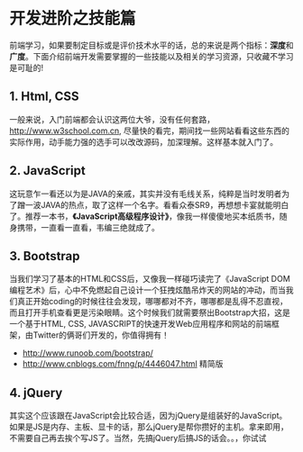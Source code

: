 # 开发进阶之技能篇

前端学习，如果要制定目标或是评价技术水平的话，总的来说是两个指标：**深度**和**广度**。下面介绍前端开发需要掌握的一些技能以及相关的学习资源，只收藏不学习是可耻的!

## 1. Html, CSS

一般来说，入门前端都会认识这两位大爷，没有任何套路，http://www.w3school.com.cn, 尽量快的看完，期间找一些网站看看这些东西的实际作用，动手能力强的选手可以改改源码，加深理解。这样基本就入门了。

## 2. JavaScript

这玩意乍一看还以为是JAVA的亲戚，其实并没有毛线关系，纯粹是当时发明者为了蹭一波JAVA的热点，取了这样一个名字。看看众泰SR9，再想想卡宴就能明白了。推荐一本书，**《JavaScript高级程序设计》**，像我一样傻傻地买本纸质书，随身携带，一直看一直看，韦编三绝就成了。

## 3. Bootstrap

当我们学习了基本的HTML和CSS后，又像我一样碰巧读完了《JavaScript DOM编程艺术》后，心中不免燃起自己设计一个狂拽炫酷吊炸天的网站的冲动，而当我们真正开始coding的时候往往会发现，哪哪都对不齐，哪哪都是乱得不忍直视，而且打开手机查看更是污染眼睛。这个时候我们就需要祭出Bootstrap大招，这是一个基于HTML, CSS, JAVASCRIPT的快速开发Web应用程序和网站的前端框架，由Twitter的俩哥们开发的，你值得拥有！

- http://www.runoob.com/bootstrap/
- http://www.cnblogs.com/fnng/p/4446047.html 精简版

## 4. jQuery

其实这个应该跟在JavaScript会比较合适，因为jQuery是组装好的JavaScript。如果是JS是内存、主板、显卡的话，那么jQuery是帮你攒好的主机。拿来即用，不需要自己再去挨个写JS了。当然，先搞jQuery后搞JS的话会。。，你试试